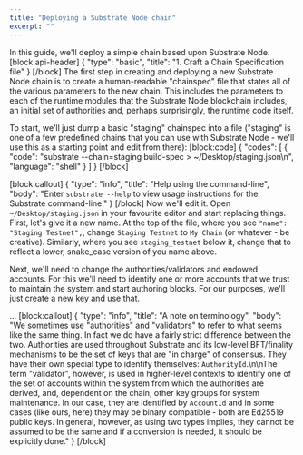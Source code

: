 ```yaml
---
title: "Deploying a Substrate Node chain"
excerpt: ""
---
```

In this guide, we'll deploy a simple chain based upon Substrate Node.
[block:api-header]
{
  "type": "basic",
  "title": "1. Craft a Chain Specification file"
}
[/block]
The first step in creating and deploying a new Substrate Node chain is to create a human-readable "chainspec" file that states all of the various parameters to the new chain. This includes the parameters to each of the runtime modules that the Substrate Node blockchain includes, an initial set of authorities and, perhaps surprisingly, the runtime code itself.

To start, we'll just dump a basic "staging" chainspec into a file ("staging" is one of a few predefined chains that you can use with Substrate Node - we'll use this as a starting point and edit from there):
[block:code]
{
  "codes": [
    {
      "code": "substrate --chain=staging build-spec > ~/Desktop/staging.json\n",
      "language": "shell"
    }
  ]
}
[/block]

[block:callout]
{
  "type": "info",
  "title": "Help using the command-line",
  "body": "Enter `substrate --help` to view usage instructions for the Substrate command-line."
}
[/block]
Now we'll edit it. Open `~/Desktop/staging.json` in your favourite editor and start replacing things. First, let's give it a new name. At the top of the file, where you see `"name": "Staging Testnet",`, change `Staging Testnet` to `My Chain` (or whatever - be creative). Similarly, where you see `staging_testnet` below it, change that to reflect a lower, snake_case version of you name above.

Next, we'll need to change the authorities/validators and endowed accounts. For this we'll need to identify one or more accounts that we trust to maintain the system and start authoring blocks. For our purposes, we'll just create a new key and use that.

...
[block:callout]
{
  "type": "info",
  "title": "A note on terminology",
  "body": "We sometimes use \"authorities\" and \"validators\" to refer to what seems like the same thing. In fact we do have a fairly strict difference between the two. Authorities are used throughout Substrate and its low-level BFT/finality mechanisms to be the set of keys that are \"in charge\" of consensus. They have their own special type to identify themselves: `AuthorityId`.\n\nThe term \"validator\", however, is used in higher-level contexts to identify one of the set of accounts within the system from which the authorities are derived, and, dependent on the chain, other key groups for system maintenance. In our case, they are identified by `AccountId` and in some cases (like ours, here) they may be binary compatible - both are Ed25519 public keys. In general, however, as using two types implies, they cannot be assumed to be the same and if a conversion is needed, it should be explicitly done."
}
[/block]